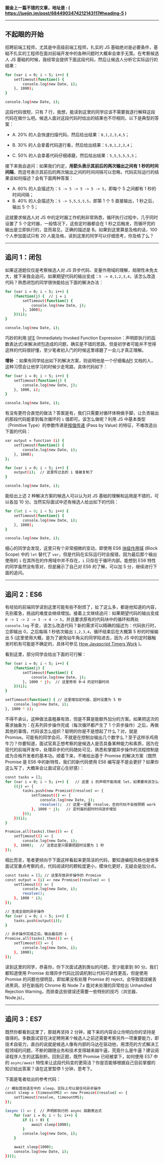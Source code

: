 **掘金上一篇不错的文章，地址是 : ( <https://juejin.im/post/6844903474212143117#heading-5> )**

---

## 不起眼的开始

招聘前端工程师，尤其是中高级前端工程师，扎实的 JS 基础绝对是必要条件，基础不扎实的工程师在面对前端开发中的各种问题时大概率会束手无策。在考察候选人 JS 基础的时候，我经常会提供下面这段代码，然后让候选人分析它实际运行的结果：

```bash
for (var i = 0; i < 5; i++) {
    setTimeout(function() {
        console.log(new Date, i);
    }, 1000);
}

console.log(new Date, i);
```

这段代码很短，只有 7 行，我想，能读到这里的同学应该不需要我逐行解释这段代码在做什么吧。候选人面对这段代码时给出的结果也不尽相同，以下是典型的答案：

+ A. 20% 的人会快速扫描代码，然后给出结果：`0,1,2,3,4,5`；

+ B. 30% 的人会拿着代码逐行看，然后给出结果：`5,0,1,2,3,4`；
+ C. 50% 的人会拿着代码仔细琢磨，然后给出结果：`5,5,5,5,5,5`；

接下来我会追问：如果我们约定，**用箭头表示其前后的两次输出之间有 1 秒的时间间隔**，而逗号表示其前后的两次输出之间的时间间隔可以忽略，代码实际运行的结果该如何描述？会有下面两种答案：

+ A. 60% 的人会描述为：`5 -> 5 -> 5 -> 5 -> 5`，即每个 5 之间都有 1 秒的时间间隔；
+ B. 40% 的人会描述为：`5 -> 5,5,5,5,5`，即第 1 个 5 直接输出，1 秒之后，输出 5 个 5；

这就要求候选人对 JS 中的定时器工作机制非常熟悉，循环执行过程中，几乎同时设置了 5 个定时器，一般情况下，这些定时器都会在 1 秒之后触发，而循环完的输出是立即执行的，显而易见，正确的描述是 B。如果到这里算是及格的话，100 个人参加面试只有 20 人能及格，读到这里的同学可以仔细思考，你及格了么？

---

## 追问 1：闭包

如果这道题仅仅是考察候选人对 JS 异步代码、变量作用域的理解，局限性未免太大，接下来我会追问，如果期望代码的输出变成：`5 -> 0,1,2,3,4`，该怎么改造代码？熟悉闭包的同学很快能给出下面的解决办法：

```bash
for (var i = 0; i < 5; i++) {
    (function(j) {  // j = i
        setTimeout(function() {
            console.log(new Date, j);
        }, 1000);
    })(i);
}

console.log(new Date, i);
```

巧妙的利用 [IIFE](http://benalman.com/news/2010/11/immediately-invoked-function-expression/#iife) (Immediately Invoked Function Expression：声明即执行的函数表达式)来解决闭包造成的问题，确实是不错的思路，但是初学者可能并不觉得这样的代码很好懂，至少笔者初入门的时候这里琢磨了一会儿才真正理解。

**增补** ：如果有同学给出如下的解决方案，则说明他是一个仔细看[API](https://developer.mozilla.org/en-US/docs/Web/API/WindowOrWorkerGlobalScope/setTimeout) 文档的人，这种习惯会让他学习的时候少走弯路，具体代码如下：

```bash
for (var i = 0; i < 5; i++) {
    setTimeout(function(j) {
        console.log(new Date, j);
    }, 1000, i);
}

console.log(new Date, i);
```

有没有更符合直觉的做法？答案是有，我们只需要对循环体稍做手脚，让负责输出的那段代码能拿到每次循环的 `i` 值即可。该怎么做呢？利用 JS 中基本类型（Primitive Type）的参数传递是[按值传递](https://stackoverflow.com/questions/6605640/javascript-by-reference-vs-by-value) (Pass by Value) 的特征，不难改造出下面的代码：

```bash
var output = function (i) {
    setTimeout(function() {
        console.log(new Date, i);
    }, 1000);
};

for (var i = 0; i < 5; i++) {
    output(i);  // 这里传过去的 i 值被复制了
}

console.log(new Date, i);
```

能给出上述 2 种解决方案的候选人可以认为对 JS 基础的理解和运用是不错的，可以各加 10 分。当然实际面试中还有候选人给出如下的代码：

```bash
for (let i = 0; i < 5; i++) {
    setTimeout(function() {
        console.log(new Date, i);
    }, 1000);
}

console.log(new Date, i);
```

细心的同学会发现，这里只有个非常细微的变动，即使用 ES6 [块级作用域](https://developer.mozilla.org/en-US/docs/Web/JavaScript/Reference/Statements/let) (Block Scope) 中的 `let` 替代了 `var`，但是代码在实际运行时会报错，因为最后那个输出使用的 `i` 在其所在的作用域中并不存在，`i` 只存在于循环内部。能想到 ES6 特性的同学虽然没有答对，但是展示了自己对 ES6 的了解，可以加 5 分，继续进行下面的追问。

---

## 追问 2：ES6

有经验的前端同学读到这里可能有些不耐烦了，扯了这么多，都是他知道的内容，先别着急，挑战的难度会继续增加。接着上文继续追问：如果期望代码的输出变成 `0 -> 1 -> 2 -> 3 -> 4 -> 5`，并且要求原有的代码块中的循环和两处 `console.log` 不变，该怎么改造代码？新的需求可以精确的描述为：代码执行时，立即输出 0，之后每隔 1 秒依次输出 `1,2,3,4`，循环结束后在大概第 5 秒的时候输出 5 (这里使用大概，是为了避免钻牛角尖的同学陷进去，因为 JS 中的定时器触发时机有可能是不确定的，具体可参见 [How Javascript Timers Work](https://johnresig.com/blog/how-javascript-timers-work/) )。

看到这里，部分同学会给出下面的可行解：

```bash
for (var i = 0; i < 5; i++) {
    (function(j) {
        setTimeout(function() {
            console.log(new Date, j);
        }, 1000 * j);  // 这里修改 0~4 的定时器时间
    })(i);
}

setTimeout(function() { // 这里增加定时器，超时设置为 5 秒
    console.log(new Date, i);
}, 1000 * i);
```

不得不承认，这种做法虽粗暴有效，但是不算是能额外加分的方案。如果把这次的需求抽象为：在系列异步操作完成（每次循环都产生了 1 个异步操作）之后，再做其他的事情，代码该怎么组织？聪明的你是不是想起了什么？对，就是 Promise。可能有的同学会问，不就是在控制台输出几个数字么？至于这样杀鸡用牛刀？你要知道，面试官真正想考察的是候选人是否具备某种能力和素质，因为在现代的前端开发中，处理异步的代码随处可见，熟悉和掌握异步操作的流程控制是成为合格开发者的基本功。顺着下来，不难给出基于 Promise 的解决方案（既然 Promise 是 ES6 中的新特性，我们的新代码使用 ES6 编写是不是会更好？如果你这么写了，大概率会让面试官心生好感）：

```bash
const tasks = [];
for (var i = 0; i < 5; i++) {   // 这里 i 的声明不能改成 let，如果要改该怎么做？
    ((j) => {
        tasks.push(new Promise((resolve) => {
            setTimeout(() => {
                console.log(new Date, j);
                resolve();  // 这里一定要 resolve，否则代码不会按预期 work
            }, 1000 * j);   // 定时器的超时时间逐步增加
        }));
    })(i);
}

Promise.all(tasks).then(() => {
    setTimeout(() => {
        console.log(new Date, i);
    }, 1000);   // 注意这里只需要把超时设置为 1 秒
});
```

相比而言，笔者更倾向于下面这样看起来更简洁的代码，要知道编程风格也是很多面试官重点考察的点，代码阅读时的颗粒度更小，模块化更好，无疑会是加分点。

```bash
const tasks = []; // 这里存放异步操作的 Promise
const output = (i) => new Promise((resolve) => {
    setTimeout(() => {
        console.log(new Date, i);
        resolve();
    }, 1000 * i);
});

// 生成全部的异步操作
for (var i = 0; i < 5; i++) {
    tasks.push(output(i));
}

// 异步操作完成之后，输出最后的 i
Promise.all(tasks).then(() => {
    setTimeout(() => {
        console.log(new Date, i);
    }, 1000);
});
```

读到这里的同学，恭喜你，你下次面试遇到类似的问题，至少能拿到 80 分。我们都知道使用 Promise 处理异步代码比回调机制让代码可读性更高，但是使用 Promise 的问题也很明显，即如果没有处理 Promise 的 reject，会导致错误被丢进黑洞，好在新版的 Chrome 和 Node 7.x 能对未处理的异常给出 Unhandled Rejection Warning，而排查这些错误还需要一些特别的技巧（浏览器、Node.js）。

---

## 追问 3：ES7

既然你都看到这里了，那就再坚持 2 分钟，接下来的内容会让你明白你的坚持是值得的。多数面试官在决定聘用某个候选人之前还需要考察另外一项重要能力，即技术自驱力，直白的说就是候选人像有内部的马达在驱动他，用漂亮的方式解决工程领域的问题，不断的跟随业务和技术变得越来越牛逼，究竟什么是牛逼？建议阅读程序人生的这篇剖析。回到正题，既然 Promise 已经被拿下，如何使用 ES7 中的 `async/await` 特性来让这段代码变的更简洁？你是否能够根据自己目前掌握的知识给出答案？请在这里暂停 1 分钟，思考下。

下面是笔者给出的参考代码：

```bash
// 模拟其他语言中的 sleep，实际上可以是任何异步操作
const sleep = (timeountMS) => new Promise((resolve) => {
    setTimeout(resolve, timeountMS);
});

(async () => {  // 声明即执行的 async 函数表达式
    for (var i = 0; i < 5; i++) {
        if (i > 0) {
            await sleep(1000);
        }
        console.log(new Date, i);
    }

    await sleep(1000);
    console.log(new Date, i);
})();
```
